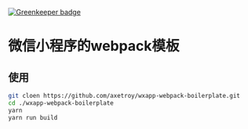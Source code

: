 [![Greenkeeper badge](https://badges.greenkeeper.io/axetroy/wxapp-webpack-boilerplate.svg)](https://greenkeeper.io/)

# 微信小程序的webpack模板

## 使用
```bash
git cloen https://github.com/axetroy/wxapp-webpack-boilerplate.git
cd ./wxapp-webpack-boilerplate
yarn
yarn run build
```